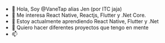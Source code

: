 - 👋 Hola, Soy @VaneTap alias Jen (por ITC jaja)
- 👀 Me interesa React Native, Reactjs, Flutter y .Net Core. 
- 🌱 Estoy actualmente aprendiendo  React Native, Flutter y .Net
- 💞️ Quiero hacer diferentes proyectos que tengo en mente
- 📫 
